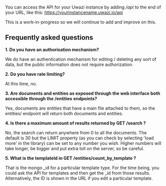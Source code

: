 You can access the API for your Uwazi instance by adding _/api_ to the end of your URL, like this: 
https://yourinstancename.uwazi.io/api

This is a work-in-progress so we will continue to add and improve on this. 

## Frequently asked questions

**1. Do you have an authorisation mechanism?**

We do have an authentication mechanism for editing / deleting any sort of data, but the public information does not require authorization.

**2. Do you have rate limiting?**

At this time, no. 

**3. Are documents and entities as exposed through the web interface both accessible through the /entities**
**endpoints?**

Yes, documents are entities that have a main file attached to them, so the entities/ endpoint will return both documents and entities.

**4. Is there a maximum amount of results returned by GET /search ?**

No, the search can return anywhere from 0 to all the documents.  The default is 30 but the LIMIT property (as you can check by selecting 'load more' in the library) can be set to any number you wish.  Higher numbers will take longer, be bigger and put extra toll on the server, so be careful.

**5. What is the templateId in GET /entities/count_by_template ?**

That is the mongo _id for a particular template type.  For the time being, you could ask the API for templates and then get the _id from those results.  Alternatively, the ID is shown in the URL if you edit a particular template.